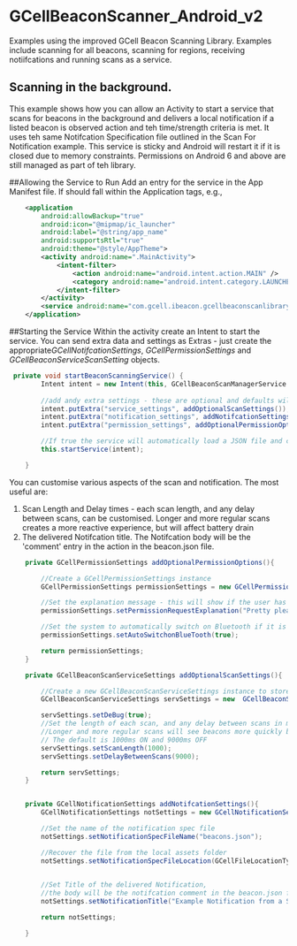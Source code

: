 # GCellBeaconScanner_Android_v2
Examples using the improved GCell Beacon Scanning Library. Examples include scanning for all beacons, scanning for regions, receiving notiifcations and running scans as a service.

## Scanning in the background. 
This example shows how you can allow an Activity to start a service that scans for beacons in the background and delivers a local notification if a listed beacon is observed action and teh time/strength criteria is met. It uses teh same Notifcation Specification file outlined in the Scan For Notification example.
This service is sticky and Android will restart it if it is closed due to memory constraints. Permissions on Android 6 and above are still managed as part of teh library. 

##Allowing the Service to Run
Add an entry for the service in the App Manifest file. If should fall within the Application tags, e.g., 

```xml
    <application
        android:allowBackup="true"
        android:icon="@mipmap/ic_launcher"
        android:label="@string/app_name"
        android:supportsRtl="true"
        android:theme="@style/AppTheme">
        <activity android:name=".MainActivity">
            <intent-filter>
                <action android:name="android.intent.action.MAIN" />
                <category android:name="android.intent.category.LAUNCHER" />
            </intent-filter>
        </activity>
        <service android:name="com.gcell.ibeacon.gcellbeaconscanlibrary.GCellBeaconScanManagerService" />
    </application>
```

##Starting the Service
Within the activity create an Intent to start the service. You can send extra data and settings as Extras - just create the appropriate*GCellNotifcationSettings*, *GCellPermissionSettings* and *GCellBeaconServiceScanSetting* objects.   

```java
 private void startBeaconScanningService() {
        Intent intent = new Intent(this, GCellBeaconScanManagerService.class);
        
        //add andy extra settings - these are optional and defaults will be used if none are supplied
        intent.putExtra("service_settings", addOptionalScanSettings());
        intent.putExtra("notification_settings", addNotifcationSettings());
        intent.putExtra("permission_settings", addOptionalPermissionOptions());

        //If true the service will automatically load a JSON file and create the appropriate Regions
        this.startService(intent);

    }

```

You can customise various aspects of the scan and notification. The most useful are:

1. Scan Length and Delay times - each scan length, and any delay between scans, can be customised. Longer and more regular scans creates a more reactive experience, but will affect battery drain
2. The delivered Notifcation title. The Notifcation body will be the 'comment' entry in the action in the beacon.json file. 

```java
    private GCellPermissionSettings addOptionalPermissionOptions(){

        //Create a GCellPermissionSettings instance
        GCellPermissionSettings permissionSettings = new GCellPermissionSettings();

        //Set the explanation message - this will show if the user has previously denied access
        permissionSettings.setPermissionRequestExplanation("Pretty please - we need this permission so we can see beacons!");

        //Set the system to automatically switch on Bluetooth if it is OFF
        permissionSettings.setAutoSwitchonBlueTooth(true);

        return permissionSettings;
    }

    private GCellBeaconScanServiceSettings addOptionalScanSettings(){

        //Create a new GCellBeaconScanServiceSettings instance to store service settings
        GCellBeaconScanServiceSettings servSettings = new  GCellBeaconScanServiceSettings();

        servSettings.setDeBug(true);
        //Set the length of each scan, and any delay between scans in ms
        //Longer and more regular scans will see beacons more quickly but will affect battery drain
        // The default is 1000ms ON and 9000ms OFF
        servSettings.setScanLength(1000);
        servSettings.setDelayBetweenScans(9000);

        return servSettings;
    }


    private GCellNotificationSettings addNotifcationSettings(){
        GCellNotificationSettings notSettings = new GCellNotificationSettings();

        //Set the name of the notification spec file
        notSettings.setNotificationSpecFileName("beacons.json");

        //Recover the file from the local assets folder
        notSettings.setNotificationSpecFileLocation(GCellFileLocationTypes.assets);

       
        //Set Title of the delivered Notification, 
        //the body will be the notifcation comment in the beacon.json file
        notSettings.setNotificationTitle("Example Notification from a Service!");

        return notSettings;

    }
```
